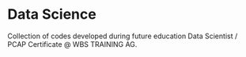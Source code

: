 
# Data Science

Collection of codes developed during future education Data Scientist / PCAP Certificate @ WBS TRAINING AG.